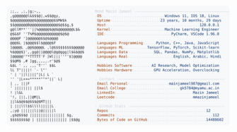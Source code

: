 <picture>
  <source srcset="https://raw.githubusercontent.com/mmazinjameel/mmazinjameel/main/dark_mode.svg?v=1759538674" media="(prefers-color-scheme: dark)">
  <img src="https://raw.githubusercontent.com/mmazinjameel/mmazinjameel/main/light_mode.svg?v=1759538674">
</picture>
